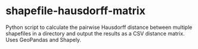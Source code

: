 # shapefile-hausdorff-matrix
Python script to calculate the pairwise Hausdorff distance between multiple shapefiles in a directory and output the results as a CSV distance matrix. Uses GeoPandas and Shapely.
